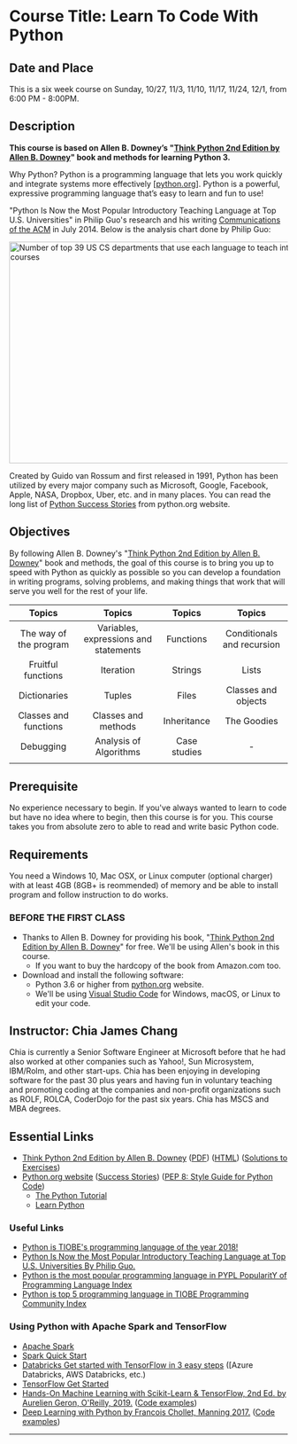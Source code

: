# Course Title: Learn To Code With Python

## Date and Place
This is a six week course on Sunday, 10/27, 11/3, 11/10, 11/17, 11/24, 12/1, from 6:00 PM - 8:00PM.

## Description
**This course is based on Allen B. Downey’s "[Think Python 2nd Edition by Allen B. Downey](https://greenteapress.com/wp/think-python-2e/)" book and methods for learning Python 3.**

Why Python? Python is a programming language that lets you work quickly and integrate systems more effectively [[python.org](https://www.python.org/)]. Python is a powerful, expressive programming language that’s easy to learn and fun to use! 

"Python Is Now the Most Popular Introductory Teaching Language at Top U.S. Universities" in Philip Guo's research and his writing [Communications of the ACM](https://cacm.acm.org/blogs/blog-cacm/176450-python-is-now-the-most-popular-introductory-teaching-language-at-top-u-s-universities/fulltext) in July 2014. Below is the analysis chart done by Philip Guo:

<img src="https://cacm.acm.org/system/assets/0001/6722/Top39-700.4.png" alt="Number of top 39 US CS departments that use each language to teach introductory courses" height="400" width="600"/>

Created by Guido van Rossum and first released in 1991, Python has been utilized by every major company such as Microsoft, Google, Facebook, Apple, NASA, Dropbox, Uber, etc. and in many places. You can read the long list of [Python Success Stories](https://www.python.org/about/success/) from python.org website.

## Objectives
By following Allen B. Downey's "[Think Python 2nd Edition by Allen B. Downey](https://greenteapress.com/wp/think-python-2e/)" book and methods, the goal of this course is to bring you up to speed with Python as quickly as possible so you can develop a foundation in writing programs, solving problems, and making things that work that will serve you well for the rest of your life.

| Topics | Topics | Topics | Topics |
|:------:|:------:|:------:|:------:|
| The way of the program | Variables, expressions and statements | Functions | Conditionals and recursion |
| Fruitful functions | Iteration | Strings | Lists |
| Dictionaries | Tuples | Files | Classes and objects |
| Classes and functions | Classes and methods | Inheritance | The Goodies |
| Debugging | Analysis of Algorithms | Case studies | - |
|||||

## Prerequisite
No experience necessary to begin. If you've always wanted to learn to code but have no idea where to begin, then this course is for you. This course takes you from absolute zero to able to read and write basic Python code.

## Requirements
You need a Windows 10, Mac OSX, or Linux computer (optional charger) with at least 4GB (8GB+ is reommended) of memory and be able to install program and follow instruction to do works.

### BEFORE THE FIRST CLASS
* Thanks to Allen B. Downey for providing his book, "[Think Python 2nd Edition by Allen B. Downey](https://greenteapress.com/wp/think-python-2e/)" for free. We'll be using Allen's book in this course.
    * If you want to buy the hardcopy of the book from Amazon.com too.
* Download and install the following software:
    * Python 3.6 or higher from [python.org](https://www.python.org/) website.
    * We'll be using [Visual Studio Code](https://code.visualstudio.com/) for Windows, macOS, or Linux to edit your code.

## Instructor: Chia James Chang
Chia is currently a Senior Software Engineer at Microsoft before that he had also worked at other companies such as Yahoo!, Sun Microsystem, IBM/Rolm, and other start-ups. Chia has been enjoying in developing software for the past 30 plus years and having fun in voluntary teaching and promoting coding at the companies and non-profit organizations such as ROLF, ROLCA, CoderDojo for the past six years. Chia has MSCS and MBA degrees.

## Essential Links
* [Think Python 2nd Edition by Allen B. Downey](https://greenteapress.com/wp/think-python-2e/)
    ([PDF](http://greenteapress.com/thinkpython2/thinkpython2.pdf))
    ([HTML](http://greenteapress.com/thinkpython2/html/index.html))
    ([Solutions to Exercises](https://github.com/AllenDowney/ThinkPython2/tree/master/code))
* [Python.org website](https://www.python.org/)
    ([Success Stories](https://www.python.org/about/success/))
    ([PEP 8: Style Guide for Python Code](https://www.python.org/dev/peps/pep-0008/))
    * [The Python Tutorial](https://docs.python.org/3/tutorial/index.html)
    * [Learn Python](http://learnpython.org/)

### Useful Links
* [Python is TIOBE's programming language of the year 2018!](https://www.tiobe.com/tiobe-index/)
* [Python Is Now the Most Popular Introductory Teaching Language at Top U.S. Universities By Philip Guo.](https://cacm.acm.org/blogs/blog-cacm/176450-python-is-now-the-most-popular-introductory-teaching-language-at-top-u-s-universities/fulltext)
* [Python is the most popular programming language in PYPL PopularitY of Programming Language Index](http://pypl.github.io/PYPL.html)
* [Python is top 5 programming language in TIOBE Programming Community Index](https://www.tiobe.com/tiobe-index/)

### Using Python with Apache Spark and TensorFlow
* [Apache Spark](http://spark.apache.org/)
* [Spark Quick Start](http://spark.apache.org/docs/latest/quick-start.html)
* [Databricks Get started with TensorFlow in 3 easy steps](https://databricks.com/tensorflow/getting-started-with-tensorflow-and-databricks) ([Azure Databricks, AWS Databricks, etc.)
* [TensorFlow Get Started](https://www.tensorflow.org/tutorials/)
* [Hands-On Machine Learning with Scikit-Learn & TensorFlow, 2nd Ed. by Aurelien Geron, O'Reilly, 2019.](https://www.amazon.com/Hands-Machine-Learning-Scikit-Learn-TensorFlow/dp/1492032646/ref=sr_1_4?ie=UTF8&qid=1546027817&sr=8-4&keywords=Hands-On+Machine+Learning+with+Scikit-Learn+%26+TensorFlow) ([Code examples](https://github.com/ageron/handson-ml.git))
* [Deep Learning with Python by Francois Chollet, Manning 2017.](https://www.amazon.com/Deep-Learning-Python-Francois-Chollet/dp/1617294438/ref=sr_1_cc_1?s=aps&ie=UTF8&qid=1544150024&sr=1-1-catcorr&keywords=deep+learning+with+python) ([Code examples](https://github.com/fchollet/deep-learning-with-python-notebooks))
 
---
